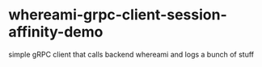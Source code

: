 # whereami-grpc-client-session-affinity-demo
simple gRPC client that calls backend whereami and logs a bunch of stuff
